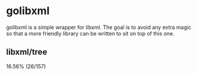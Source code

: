 # golibxml

golibxml is a simple wrapper for libxml. The goal is to avoid any extra magic so that a more friendly library can be written to sit on top of this one.

## libxml/tree

16.56% (26/157)
